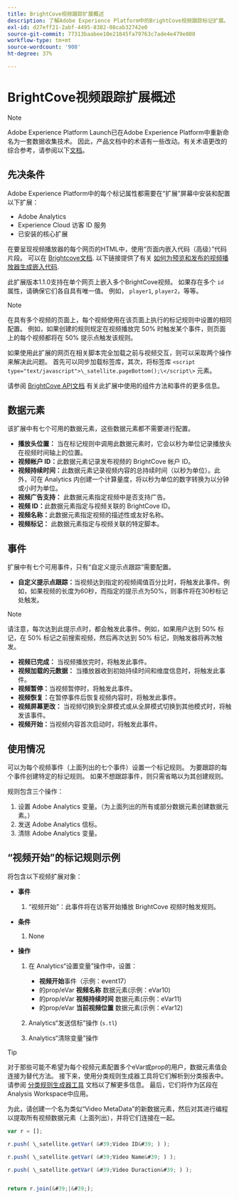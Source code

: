 ```yaml
---
title: BrightCove视频跟踪扩展概述
description: 了解Adobe Experience Platform中的BrightCove视频跟踪标记扩展。
exl-id: d27eff21-2abf-4495-8382-08cab32742e0
source-git-commit: 77313baabee10e21845fa79763c7ade4e479e080
workflow-type: tm+mt
source-wordcount: '908'
ht-degree: 37%

---
```


# BrightCove视频跟踪扩展概述

>[!NOTE]
>
>Adobe Experience Platform Launch已在Adobe Experience Platform中重新命名为一套数据收集技术。 因此，产品文档中的术语有一些改动。有关术语更改的综合参考，请参阅以下[文档](../../../term-updates.md)。

## 先决条件

Adobe Experience Platform中的每个标记属性都需要在“扩展”屏幕中安装和配置以下扩展：

* Adobe Analytics
* Experience Cloud 访客 ID 服务
* 已安装的核心扩展

在要呈现视频播放器的每个网页的HTML中，使用“页面内嵌入代码（高级）”代码片段。 可以在 [Brightcove文档](https://studio.support.brightcove.com/publish/choosing-correct-embed-code.html#inpage). 以下链接提供了有关 [如何为预览和发布的视频播放器生成嵌入代码](https://studio.support.brightcove.com/players/generating-player-embed-code.html).

此扩展版本1.1.0支持在单个网页上嵌入多个BrightCove视频。 如果存在多个 `id` 属性，请确保它们各自具有唯一值。 例如， `player1`, `player2`，等等。

>[!NOTE]
>
>在具有多个视频的页面上，每个视频使用在该页面上执行的标记规则中设置的相同配置。 例如，如果创建的规则规定在视频播放完 50% 时触发某个事件，则页面上的每个视频都将在 50% 提示点触发该规则。

如果使用此扩展的网页在相关脚本完全加载之前与视频交互，则可以采取两个操作来解决此问题。 首先可以同步加载标签库，其次，将标签库 `<script type="text/javascript">\_satellite.pageBottom();\</script\>` 元素。

请参阅 [BrightCove API文档](https://docs.brightcove.com/brightcove-player/1.x/Player.html#vjsplayer) 有关此扩展中使用的组件方法和事件的更多信息。

## 数据元素

该扩展中有七个可用的数据元素，这些数据元素都不需要进行配置。

* **播放头位置：** 当在标记规则中调用此数据元素时，它会以秒为单位记录播放头在视频时间轴上的位置。
* **视频帐户 ID：**&#x200B;此数据元素记录发布视频的 BrightCove 帐户 ID。
* **视频持续时间：**&#x200B;此数据元素记录视频内容的总持续时间（以秒为单位）。此外，可在 Analytics 内创建一个计算量度，将以秒为单位的数字转换为以分钟或小时为单位。
* **视频广告支持：** 此数据元素指定视频中是否支持广告。
* **视频 ID：**&#x200B;此数据元素指定与视频关联的 BrightCove ID。
* **视频名称：**&#x200B;此数据元素指定视频的描述性或友好名称。
* **视频标记：** 此数据元素指定与视频关联的特定脚本。

## 事件

扩展中有七个可用事件，只有“自定义提示点跟踪”需要配置。

* **自定义提示点跟踪：**&#x200B;当视频达到指定的视频阈值百分比时，将触发此事件。例如，如果视频的长度为60秒，而指定的提示点为50%，则事件将在30秒标记处触发。

>[!NOTE]
>
>请注意，每次达到此提示点时，都会触发此事件。例如，如果用户达到 50% 标记，在 50% 标记之前搜索视频，然后再次达到 50% 标记，则触发器将再次触发。

* **视频已完成：** 当视频播放完时，将触发此事件。
* **视频加载的元数据：** 当播放器收到初始持续时间和维度信息时，将触发此事件。
* **视频暂停：**&#x200B;当视频暂停时，将触发此事件。
* **视频恢复：**&#x200B;在暂停事件后恢复视频内容时，将触发此事件。
* **视频屏幕更改：** 当视频切换到全屏模式或从全屏模式切换到其他模式时，将触发该事件。
* **视频开始：**&#x200B;当视频内容首次启动时，将触发此事件。

## 使用情况

可以为每个视频事件（上面列出的七个事件）设置一个标记规则。 为要跟踪的每个事件创建特定的标记规则。 如果不想跟踪事件，则只需省略以为其创建规则。

规则包含三个操作：

1. 设置 Adobe Analytics 变量。（为上面列出的所有或部分数据元素创建数据元素。）
1. 发送 Adobe Analytics 信标。
1. 清除 Adobe Analytics 变量。

## “视频开始”的标记规则示例

将包含以下视频扩展对象：

* **事件**

   1. “视频开始”：此事件将在访客开始播放 BrightCove 视频时触发规则。

* **条件**

   1. None

* **操作**

   1. 在 Analytics“设置变量”操作中，设置：

      * **视频开始**&#x200B;事件（示例：event17）
      * 的prop/eVar **视频名称** 数据元素(示例：eVar10)
      * 的prop/eVar **视频持续时间** 数据元素(示例：eVar11)
      * 的prop/eVar **当前视频位置** 数据元素(示例：eVar12)
   1. Analytics“发送信标”操作 (`s.tl`)
   1. Analytics“清除变量”操作


>[!TIP]
>
>对于那些可能不希望为每个视频元素配置多个eVar或prop的用户，数据元素值会连接为替代方法。 接下来，使用分类规则生成器工具将它们解析到分类报表中。 请参阅 [分类规则生成器工具](https://experienceleague.adobe.com/docs/analytics/components/classifications/classifications-rulebuilder/classification-rule-builder.html) 文档以了解更多信息。 最后，它们将作为区段在Analysis Workspace中应用。
>
>为此，请创建一个名为类似“Video MetaData”的新数据元素，然后对其进行编程以提取所有视频数据元素（上面列出），并将它们连接在一起。

```javascript
var r = [];

r.push( \_satellite.getVar( &#39;Video ID&#39; ) );

r.push( \_satellite.getVar( &#39;Video Name&#39; ) );

r.push( \_satellite.getVar( &#39;Video Duraction&#39; ) );


return r.join(&#39;|&#39;);
```
